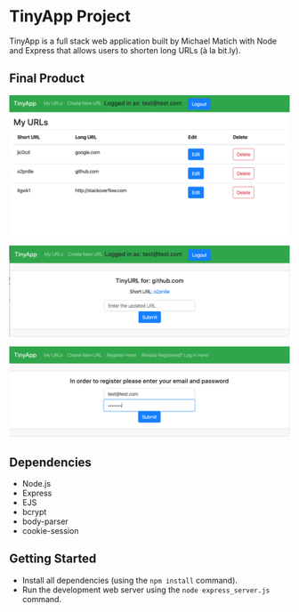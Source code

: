 # TinyApp Project

TinyApp is a full stack web application built by Michael Matich with Node and Express that allows users to shorten long URLs (à la bit.ly).

## Final Product

!["The interface with user added URLs"](https://github.com/matichmike/tinyapp/blob/master/docs/urls-page.png?raw=true)

!["Editing the URL"](https://github.com/matichmike/tinyapp/blob/master/docs/url_edit-page.png?raw=true)

!["Registration screen"](https://github.com/matichmike/tinyapp/blob/master/docs/registration-page.png?raw=true)

## Dependencies

- Node.js
- Express
- EJS
- bcrypt
- body-parser
- cookie-session

## Getting Started

- Install all dependencies (using the `npm install` command).
- Run the development web server using the `node express_server.js` command.
